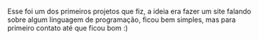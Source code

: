 Esse foi um dos primeiros projetos que fiz, a ideia era fazer um site falando sobre algum linguagem de programação, ficou bem simples, mas para primeiro contato até que ficou bom :)

